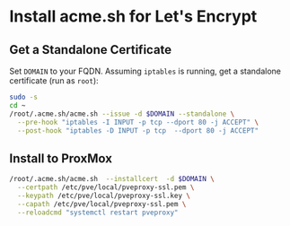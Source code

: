 # Install acme.sh for Let's Encrypt

## Get a Standalone Certificate

Set `DOMAIN` to your FQDN.  Assuming `iptables` is running, get a standalone certificate (run as `root`):

```bash
sudo -s
cd ~
/root/.acme.sh/acme.sh --issue -d $DOMAIN --standalone \
  --pre-hook "iptables -I INPUT -p tcp --dport 80 -j ACCEPT" \
  --post-hook "iptables -D INPUT -p tcp  --dport 80 -j ACCEPT"
```

## Install to ProxMox

```bash
/root/.acme.sh/acme.sh  --installcert  -d $DOMAIN \
  --certpath /etc/pve/local/pveproxy-ssl.pem \
  --keypath /etc/pve/local/pveproxy-ssl.key \
  --capath /etc/pve/local/pveproxy-ssl.pem \
  --reloadcmd "systemctl restart pveproxy"
```
